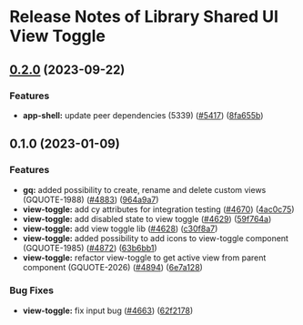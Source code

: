 # Release Notes of Library Shared UI View Toggle
## [0.2.0](https://github.com/Schaeffler-Group/frontend-schaeffler/compare/view-toggle-v0.1.0...view-toggle-v0.2.0) (2023-09-22)


### Features

* **app-shell:** update peer dependencies (5339) ([#5417](https://github.com/Schaeffler-Group/frontend-schaeffler/issues/5417)) ([8fa655b](https://github.com/Schaeffler-Group/frontend-schaeffler/commit/8fa655b608a94cb6e20d54e73187f3efb7ec750e))

## 0.1.0 (2023-01-09)


### Features

* **gq:** added possibility to create, rename and delete custom views (GQUOTE-1988) ([#4883](https://github.com/Schaeffler-Group/frontend-schaeffler/issues/4883)) ([964a9a7](https://github.com/Schaeffler-Group/frontend-schaeffler/commit/964a9a7e520940016396e4b253168b91a356402e))
* **view-toggle:** add cy attributes for integration testing ([#4670](https://github.com/Schaeffler-Group/frontend-schaeffler/issues/4670)) ([4ac0c75](https://github.com/Schaeffler-Group/frontend-schaeffler/commit/4ac0c7510174dfecd344845dc5230edfc4b227f4))
* **view-toggle:** add disabled state to view toggle ([#4629](https://github.com/Schaeffler-Group/frontend-schaeffler/issues/4629)) ([59f764a](https://github.com/Schaeffler-Group/frontend-schaeffler/commit/59f764a548c8452ff3af4f47da80f782324879c1))
* **view-toggle:** add view toggle lib ([#4628](https://github.com/Schaeffler-Group/frontend-schaeffler/issues/4628)) ([c30f8a7](https://github.com/Schaeffler-Group/frontend-schaeffler/commit/c30f8a72cbe6cb6c15b5083649c5b87193669f8c))
* **view-toggle:** added possibility to add icons to view-toggle component (GQUOTE-1985) ([#4872](https://github.com/Schaeffler-Group/frontend-schaeffler/issues/4872)) ([63b6bb1](https://github.com/Schaeffler-Group/frontend-schaeffler/commit/63b6bb1c7d7d7f125dd2c651a611bf229e7756cb))
* **view-toggle:** refactor view-toggle to get active view from parent component (GQUOTE-2026) ([#4894](https://github.com/Schaeffler-Group/frontend-schaeffler/issues/4894)) ([6e7a128](https://github.com/Schaeffler-Group/frontend-schaeffler/commit/6e7a1284287aa30183b4841ff272fa5137251f99))


### Bug Fixes

* **view-toggle:** fix input bug ([#4663](https://github.com/Schaeffler-Group/frontend-schaeffler/issues/4663)) ([62f2178](https://github.com/Schaeffler-Group/frontend-schaeffler/commit/62f21781135acbee9ba38dbf0a0f6a0efccea973))
